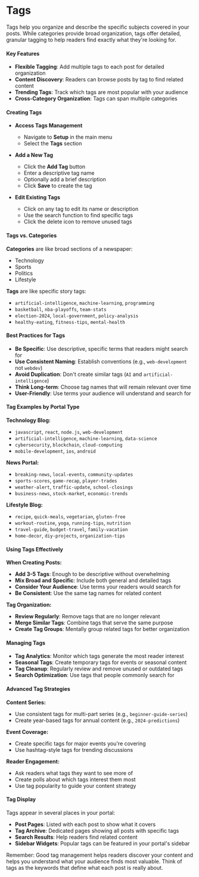 # Tags

Tags help you organize and describe the specific subjects covered in your posts. While categories provide broad organization, tags offer detailed, granular tagging to help readers find exactly what they're looking for.

#### Key Features

- **Flexible Tagging**: Add multiple tags to each post for detailed organization
- **Content Discovery**: Readers can browse posts by tag to find related content
- **Trending Tags**: Track which tags are most popular with your audience
- **Cross-Category Organization**: Tags can span multiple categories

#### Creating Tags

- **Access Tags Management**

  - Navigate to **Setup** in the main menu
  - Select the **Tags** section

- **Add a New Tag**

  - Click the **Add Tag** button
  - Enter a descriptive tag name
  - Optionally add a brief description
  - Click **Save** to create the tag

- **Edit Existing Tags**
  - Click on any tag to edit its name or description
  - Use the search function to find specific tags
  - Click the delete icon to remove unused tags

#### Tags vs. Categories

**Categories** are like broad sections of a newspaper:

- Technology
- Sports
- Politics
- Lifestyle

**Tags** are like specific story tags:

- `artificial-intelligence`, `machine-learning`, `programming`
- `basketball`, `nba-playoffs`, `team-stats`
- `election-2024`, `local-government`, `policy-analysis`
- `healthy-eating`, `fitness-tips`, `mental-health`

#### Best Practices for Tags

- **Be Specific**: Use descriptive, specific terms that readers might search for
- **Use Consistent Naming**: Establish conventions (e.g., `web-development` not `webdev`)
- **Avoid Duplication**: Don't create similar tags (`AI` and `artificial-intelligence`)
- **Think Long-term**: Choose tag names that will remain relevant over time
- **User-Friendly**: Use terms your audience will understand and search for

#### Tag Examples by Portal Type

**Technology Blog:**

- `javascript`, `react`, `node.js`, `web-development`
- `artificial-intelligence`, `machine-learning`, `data-science`
- `cybersecurity`, `blockchain`, `cloud-computing`
- `mobile-development`, `ios`, `android`

**News Portal:**

- `breaking-news`, `local-events`, `community-updates`
- `sports-scores`, `game-recap`, `player-trades`
- `weather-alert`, `traffic-update`, `school-closings`
- `business-news`, `stock-market`, `economic-trends`

**Lifestyle Blog:**

- `recipe`, `quick-meals`, `vegetarian`, `gluten-free`
- `workout-routine`, `yoga`, `running-tips`, `nutrition`
- `travel-guide`, `budget-travel`, `family-vacation`
- `home-decor`, `diy-projects`, `organization-tips`

#### Using Tags Effectively

**When Creating Posts:**

- **Add 3-5 Tags**: Enough to be descriptive without overwhelming
- **Mix Broad and Specific**: Include both general and detailed tags
- **Consider Your Audience**: Use terms your readers would search for
- **Be Consistent**: Use the same tag names for related content

**Tag Organization:**

- **Review Regularly**: Remove tags that are no longer relevant
- **Merge Similar Tags**: Combine tags that serve the same purpose
- **Create Tag Groups**: Mentally group related tags for better organization

#### Managing Tags

- **Tag Analytics**: Monitor which tags generate the most reader interest
- **Seasonal Tags**: Create temporary tags for events or seasonal content
- **Tag Cleanup**: Regularly review and remove unused or outdated tags
- **Search Optimization**: Use tags that people commonly search for

#### Advanced Tag Strategies

**Content Series:**

- Use consistent tags for multi-part series (e.g., `beginner-guide-series`)
- Create year-based tags for annual content (e.g., `2024-predictions`)

**Event Coverage:**

- Create specific tags for major events you're covering
- Use hashtag-style tags for trending discussions

**Reader Engagement:**

- Ask readers what tags they want to see more of
- Create polls about which tags interest them most
- Use tag popularity to guide your content strategy

#### Tag Display

Tags appear in several places in your portal:

- **Post Pages**: Listed with each post to show what it covers
- **Tag Archive**: Dedicated pages showing all posts with specific tags
- **Search Results**: Help readers find related content
- **Sidebar Widgets**: Popular tags can be featured in your portal's sidebar

Remember: Good tag management helps readers discover your content and helps you understand what your audience finds most valuable. Think of tags as the keywords that define what each post is really about.
